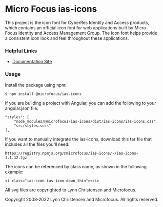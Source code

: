 # Micro Focus ias-icons

This project is the icon font for CyberRes Identity and Access products,
which contains an official icon font for web applications built by Micro Focus Identity and 
Access Management Group. The icon font helps provide a consistent icon look and feel 
throughout these applications.

### Helpful Links

- [Documentation Site](https://microfocus.github.io/ias-icons)

### Usage

Install the package using npm:

```
$ npm install @microfocus/ias-icons
```

If you are building a project with Angular, you can add the following to your angular.json file:

```
"styles": [
    "node_modules/@microfocus/ias-icons/dist/ias-icons/ias-icons.css",
    "src/styles.scss"
],
```

If you want to manually integrate the ias-icons, download this tar file that includes all the files you'll need:

```
https://registry.npmjs.org/@microfocus/ias-icons/-/ias-icons-1.1.12.tgz
```

The icons can be referenced by class name, as shown in the following example:

```
<i class="ias-icon ias-icon-down_thin"></i>
```
All svg files are copyrighted to Lynn Christensen and Microfocus.

Copyright 2008-2022 Lynn Christensen and Microfocus. All rights reserved.

